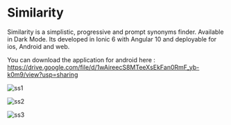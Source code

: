 # Similarity

Similarity is a simplistic, progressive and prompt synonyms finder. Available in Dark Mode. Its developed in Ionic 6 with Angular 10 and deployable for ios, Android and web.

You can download the application for android here : https://drive.google.com/file/d/1wAireecS8MTeeXsEkFan0RmF_yb-k0m9/view?usp=sharing

![ss1](https://user-images.githubusercontent.com/82432397/116092762-b62a6f80-a6c3-11eb-92f2-4d38b0ad6682.JPG)

![ss2](https://user-images.githubusercontent.com/82432397/116093029-f689ed80-a6c3-11eb-82b3-de6a016f3a45.JPG)

![ss3](https://user-images.githubusercontent.com/82432397/116093041-f8ec4780-a6c3-11eb-9dcd-e10e6694a2aa.JPG)


